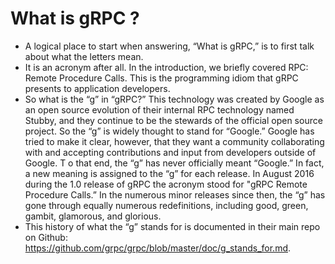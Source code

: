 # What is gRPC ?

- A logical place to start when answering, “What is gRPC,” is to first talk about what the letters mean. 
- It is an acronym after all. In the introduction, we briefly covered RPC: Remote Procedure Calls. This is the programming idiom that gRPC presents to application developers.
- So what is the “g” in “gRPC?” This technology was created by Google as an open source evolution of their internal RPC technology named Stubby, and they continue to be the stewards of the official open source project. 
So the “g” is widely thought to stand for “Google.” Google has tried to make it clear, however, that they want a community collaborating with and accepting contributions and input from developers outside of Google. T
o that end, the “g” has never officially meant “Google.” In fact, a new meaning is assigned to the “g” for each release. 
In August 2016 during the 1.0 release of gRPC the acronym stood for "gRPC Remote Procedure Calls.” In the numerous minor releases since then, the “g” has gone through equally numerous redefinitions, 
including good, green, gambit, glamorous, and glorious. 
- This history of what the “g” stands for is documented in their main repo on Github: https://github.com/grpc/grpc/blob/master/doc/g_stands_for.md.
